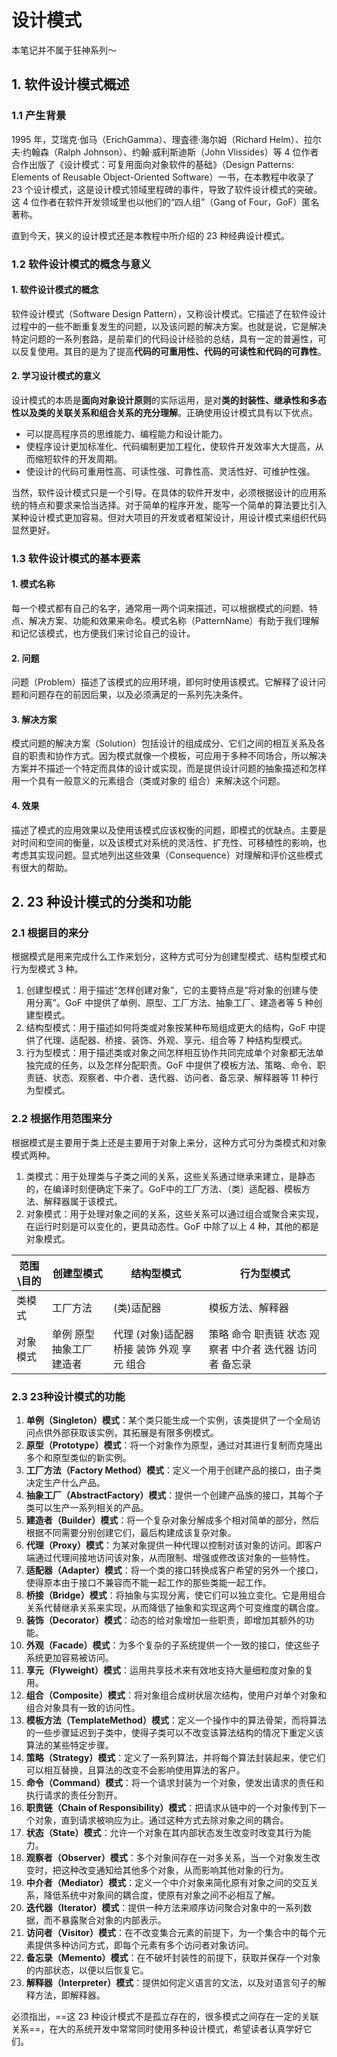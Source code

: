 # 设计模式

本笔记并不属于狂神系列～

## 1. 软件设计模式概述

### 1.1 产生背景

1995 年，艾瑞克·伽马（ErichGamma）、理査德·海尔姆（Richard Helm）、拉尔夫·约翰森（Ralph Johnson）、约翰·威利斯迪斯（John Vlissides）等 4 位作者合作出版了《设计模式：可复用面向对象软件的基础》（Design Patterns: Elements of Reusable Object-Oriented Software）一书，在本教程中收录了 23 个设计模式，这是设计模式领域里程碑的事件，导致了软件设计模式的突破。这 4 位作者在软件开发领域里也以他们的“四人组”（Gang of Four，GoF）匿名著称。

直到今天，狭义的设计模式还是本教程中所介绍的 23 种经典设计模式。

### 1.2 软件设计模式的概念与意义

#### 1. 软件设计模式的概念

软件设计模式（Software Design Pattern），又称设计模式。它描述了在软件设计过程中的一些不断重复发生的问题，以及该问题的解决方案。也就是说，它是解决特定问题的一系列套路，是前辈们的代码设计经验的总结，具有一定的普遍性，可以反复使用。其目的是为了提高**代码的可重用性、代码的可读性和代码的可靠性**。

#### 2. 学习设计模式的意义

设计模式的本质是**面向对象设计原则**的实际运用，是对**类的封装性、继承性和多态性以及类的关联关系和组合关系的充分理解**。正确使用设计模式具有以下优点。

- 可以提高程序员的思维能力、编程能力和设计能力。
- 使程序设计更加标准化、代码编制更加工程化，使软件开发效率大大提高，从而缩短软件的开发周期。
- 使设计的代码可重用性高、可读性强、可靠性高、灵活性好、可维护性强。

当然，软件设计模式只是一个引导。在具体的软件开发中，必须根据设计的应用系统的特点和要求来恰当选择。对于简单的程序开发，能写一个简单的算法要比引入某种设计模式更加容易。但对大项目的开发或者框架设计，用设计模式来组织代码显然更好。

### 1.3 软件设计模式的基本要素

#### 1. 模式名称

每一个模式都有自己的名字，通常用一两个词来描述，可以根据模式的问题、特点、解决方案、功能和效果来命名。模式名称（PatternName）有助于我们理解和记忆该模式，也方便我们来讨论自己的设计。

#### 2. 问题

问题（Problem）描述了该模式的应用环境，即何时使用该模式。它解释了设计问题和问题存在的前因后果，以及必须满足的一系列先决条件。

#### 3. 解决方案

模式问题的解决方案（Solution）包括设计的组成成分、它们之间的相互关系及各自的职责和协作方式。因为模式就像一个模板，可应用于多种不同场合，所以解决方案并不描述一个特定而具体的设计或实现，而是提供设计问题的抽象描述和怎样用一个具有一般意义的元素组合（类或对象的 组合）来解决这个问题。

#### 4. 效果

描述了模式的应用效果以及使用该模式应该权衡的问题，即模式的优缺点。主要是对时间和空间的衡量，以及该模式对系统的灵活性、扩充性、可移植性的影响，也考虑其实现问题。显式地列出这些效果（Consequence）对理解和评价这些模式有很大的帮助。



## 2. 23 种设计模式的分类和功能

### 2.1 根据目的来分

根据模式是用来完成什么工作来划分，这种方式可分为创建型模式、结构型模式和行为型模式 3 种。

1. 创建型模式：用于描述“怎样创建对象”，它的主要特点是“将对象的创建与使用分离”。GoF 中提供了单例、原型、工厂方法、抽象工厂、建造者等 5 种创建型模式。
2. 结构型模式：用于描述如何将类或对象按某种布局组成更大的结构，GoF 中提供了代理、适配器、桥接、装饰、外观、享元、组合等 7 种结构型模式。
3. 行为型模式：用于描述类或对象之间怎样相互协作共同完成单个对象都无法单独完成的任务，以及怎样分配职责。GoF 中提供了模板方法、策略、命令、职责链、状态、观察者、中介者、迭代器、访问者、备忘录、解释器等 11 种行为型模式。

### 2.2 根据作用范围来分

根据模式是主要用于类上还是主要用于对象上来分，这种方式可分为类模式和对象模式两种。

1. 类模式：用于处理类与子类之间的关系，这些关系通过继承来建立，是静态的，在编译时刻便确定下来了。GoF中的工厂方法、（类）适配器、模板方法、解释器属于该模式。
2. 对象模式：用于处理对象之间的关系，这些关系可以通过组合或聚合来实现，在运行时刻是可以变化的，更具动态性。GoF 中除了以上 4 种，其他的都是对象模式。

| 范围\目的 | 创建型模式                | 结构型模式                                  | 行为型模式                                               |
| --------- | ------------------------- | ------------------------------------------- | -------------------------------------------------------- |
| 类模式    | 工厂方法                  | (类)适配器                                  | 模板方法、解释器                                         |
| 对象模式  | 单例 原型 抽象工厂 建造者 | 代理  (对象)适配器 桥接 装饰 外观 享元 组合 | 策略 命令 职责链 状态 观察者 中介者 迭代器 访问者 备忘录 |

### 2.3 23种设计模式的功能

1. **单例（Singleton）模式**：某个类只能生成一个实例，该类提供了一个全局访问点供外部获取该实例，其拓展是有限多例模式。
2. **原型（Prototype）模式**：将一个对象作为原型，通过对其进行复制而克隆出多个和原型类似的新实例。
3. **工厂方法（Factory Method）模式**：定义一个用于创建产品的接口，由子类决定生产什么产品。
4. **抽象工厂（AbstractFactory）模式**：提供一个创建产品族的接口，其每个子类可以生产一系列相关的产品。
5. **建造者（Builder）模式**：将一个复杂对象分解成多个相对简单的部分，然后根据不同需要分别创建它们，最后构建成该复杂对象。
6. **代理（Proxy）模式**：为某对象提供一种代理以控制对该对象的访问。即客户端通过代理间接地访问该对象，从而限制、增强或修改该对象的一些特性。
7. **适配器（Adapter）模式**：将一个类的接口转换成客户希望的另外一个接口，使得原本由于接口不兼容而不能一起工作的那些类能一起工作。
8. **桥接（Bridge）模式**：将抽象与实现分离，使它们可以独立变化。它是用组合关系代替继承关系来实现，从而降低了抽象和实现这两个可变维度的耦合度。
9. **装饰（Decorator）模式**：动态的给对象增加一些职责，即增加其额外的功能。
10. **外观（Facade）模式**：为多个复杂的子系统提供一个一致的接口，使这些子系统更加容易被访问。
11. **享元（Flyweight）模式**：运用共享技术来有效地支持大量细粒度对象的复用。
12. **组合（Composite）模式**：将对象组合成树状层次结构，使用户对单个对象和组合对象具有一致的访问性。
13. **模板方法（TemplateMethod）模式**：定义一个操作中的算法骨架，而将算法的一些步骤延迟到子类中，使得子类可以不改变该算法结构的情况下重定义该算法的某些特定步骤。
14. **策略（Strategy）模式**：定义了一系列算法，并将每个算法封装起来，使它们可以相互替换，且算法的改变不会影响使用算法的客户。
15. **命令（Command）模式**：将一个请求封装为一个对象，使发出请求的责任和执行请求的责任分割开。
16. **职责链（Chain of Responsibility）模式**：把请求从链中的一个对象传到下一个对象，直到请求被响应为止。通过这种方式去除对象之间的耦合。
17. **状态（State）模式**：允许一个对象在其内部状态发生改变时改变其行为能力。
18. **观察者（Observer）模式**：多个对象间存在一对多关系，当一个对象发生改变时，把这种改变通知给其他多个对象，从而影响其他对象的行为。
19. **中介者（Mediator）模式**：定义一个中介对象来简化原有对象之间的交互关系，降低系统中对象间的耦合度，使原有对象之间不必相互了解。
20. **迭代器（Iterator）模式**：提供一种方法来顺序访问聚合对象中的一系列数据，而不暴露聚合对象的内部表示。
21. **访问者（Visitor）模式**：在不改变集合元素的前提下，为一个集合中的每个元素提供多种访问方式，即每个元素有多个访问者对象访问。
22. **备忘录（Memento）模式**：在不破坏封装性的前提下，获取并保存一个对象的内部状态，以便以后恢复它。
23. **解释器（Interpreter）模式**：提供如何定义语言的文法，以及对语言句子的解释方法，即解释器。

必须指出，==这 23 种设计模式不是孤立存在的，很多模式之间存在一定的关联关系==，在大的系统开发中常常同时使用多种设计模式，希望读者认真学好它们。

